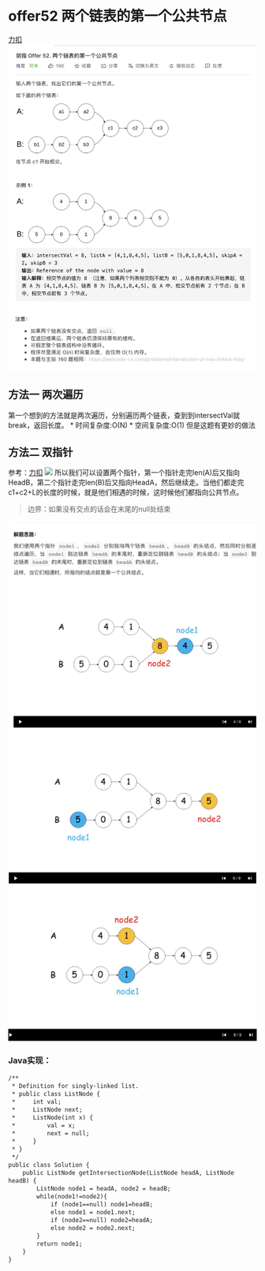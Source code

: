# offer52 两个链表的第一个公共节点
[力扣](https://leetcode-cn.com/problems/liang-ge-lian-biao-de-di-yi-ge-gong-gong-jie-dian-lcof/)
![](offer52%20%E4%B8%A4%E4%B8%AA%E9%93%BE%E8%A1%A8%E7%9A%84%E7%AC%AC%E4%B8%80%E4%B8%AA%E5%85%AC%E5%85%B1%E8%8A%82%E7%82%B9/%E6%88%AA%E5%B1%8F2021-02-14%2010.30.57.png)
![](offer52%20%E4%B8%A4%E4%B8%AA%E9%93%BE%E8%A1%A8%E7%9A%84%E7%AC%AC%E4%B8%80%E4%B8%AA%E5%85%AC%E5%85%B1%E8%8A%82%E7%82%B9/%E6%88%AA%E5%B1%8F2021-02-14%2010.31.05.png)
## 方法一 两次遍历
第一个想到的方法就是两次遍历，分别遍历两个链表，查到到intersectVal就break，返回长度。
	* 时间复杂度:O(N)
	* 空间复杂度:O(1)
但是这题有更妙的做法

## 方法二 双指针
参考：[力扣](https://leetcode-cn.com/problems/liang-ge-lian-biao-de-di-yi-ge-gong-gong-jie-dian-lcof/solution/shuang-zhi-zhen-fa-lang-man-xiang-yu-by-ml-zimingm/)
![](offer52%20%E4%B8%A4%E4%B8%AA%E9%93%BE%E8%A1%A8%E7%9A%84%E7%AC%AC%E4%B8%80%E4%B8%AA%E5%85%AC%E5%85%B1%E8%8A%82%E7%82%B9/IMG_4733.HEIC)
所以我们可以设置两个指针，第一个指针走完len(A)后又指向HeadB，第二个指针走完len(B)后又指向HeadA，然后继续走。当他们都走完c1+c2+L的长度的时候，就是他们相遇的时候，这时候他们都指向公共节点。

> 边界：如果没有交点的话会在末尾的null处结束  

![](offer52%20%E4%B8%A4%E4%B8%AA%E9%93%BE%E8%A1%A8%E7%9A%84%E7%AC%AC%E4%B8%80%E4%B8%AA%E5%85%AC%E5%85%B1%E8%8A%82%E7%82%B9/%E6%88%AA%E5%B1%8F2021-02-14%2010.45.37.png)
![](offer52%20%E4%B8%A4%E4%B8%AA%E9%93%BE%E8%A1%A8%E7%9A%84%E7%AC%AC%E4%B8%80%E4%B8%AA%E5%85%AC%E5%85%B1%E8%8A%82%E7%82%B9/%E6%88%AA%E5%B1%8F2021-02-14%2010.45.52.png)
![](offer52%20%E4%B8%A4%E4%B8%AA%E9%93%BE%E8%A1%A8%E7%9A%84%E7%AC%AC%E4%B8%80%E4%B8%AA%E5%85%AC%E5%85%B1%E8%8A%82%E7%82%B9/%E6%88%AA%E5%B1%8F2021-02-14%2010.46.02.png)
### Java实现：
```
/**
 * Definition for singly-linked list.
 * public class ListNode {
 *     int val;
 *     ListNode next;
 *     ListNode(int x) {
 *         val = x;
 *         next = null;
 *     }
 * }
 */
public class Solution {
    public ListNode getIntersectionNode(ListNode headA, ListNode headB) {
        ListNode node1 = headA, node2 = headB;
        while(node1!=node2){
            if (node1==null) node1=headB;
            else node1 = node1.next;
            if (node2==null) node2=headA;
            else node2 = node2.next;
        }
        return node1;
    }
}
```